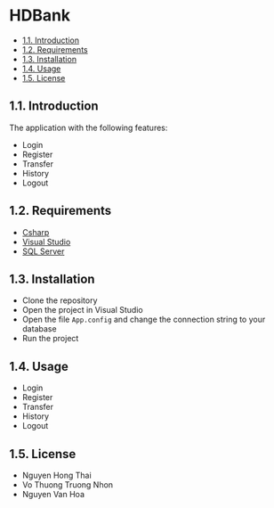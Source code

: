 # HDBank

- [1.1. Introduction](#11-introduction)
- [1.2. Requirements](#12-requirements)
- [1.3. Installation](#13-installation)
- [1.4. Usage](#14-usage)
- [1.5. License](#15-license)

## 1.1. Introduction
The application with the following features:
- Login
- Register
- Transfer
- History
- Logout

## 1.2. Requirements
- [Csharp](https://docs.microsoft.com/en-us/dotnet/csharp/)
- [Visual Studio](https://visualstudio.microsoft.com/)
- [SQL Server](https://www.microsoft.com/en-us/sql-server/sql-server-downloads)

## 1.3. Installation
- Clone the repository
- Open the project in Visual Studio
- Open the file `App.config` and change the connection string to your database
- Run the project

## 1.4. Usage
- Login
- Register
- Transfer
- History
- Logout

## 1.5. License
- Nguyen Hong Thai
- Vo Thuong Truong Nhon
- Nguyen Van Hoa

